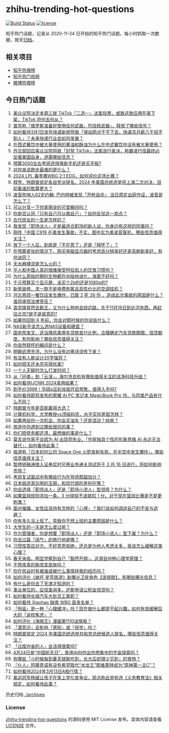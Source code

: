 # zhihu-trending-hot-questions

[![Build Status](https://github.com/justjavac/zhihu-trending-hot-questions/workflows/ci/badge.svg?branch=master)](https://github.com/justjavac/zhihu-trending-hot-questions/actions)
[![license](https://img.shields.io/github/license/justjavac/zhihu-trending-hot-questions)](https://github.com/justjavac/zhihu-trending-hot-questions/blob/master/LICENSE)

知乎热门话题，记录从 2020-11-24
日开始的知乎热门话题。每小时抓取一次数据，按天[归档](./archives)。

## 相关项目

- [知乎热搜榜](https://github.com/justjavac/zhihu-trending-top-search)
- [知乎热门视频](https://github.com/justjavac/zhihu-trending-hot-video)
- [微博热搜榜](https://github.com/justjavac/weibo-trending-hot-search)

## 今日热门话题

<!-- BEGIN -->
<!-- 最后更新时间 Thu Mar 14 2024 07:15:36 GMT+0800 (China Standard Time) -->

1. [美众议院决定本周三就 TikTok「二选一」法案投票，或致这款应用在美下架，TikTok 将何去何从？](https://www.zhihu.com/question/648325208)
1. [普京称「俄罗斯准备好使用任何武器，包括核武器」，释放了哪些信号？](https://www.zhihu.com/question/648382277)
1. [如何看待3月1日发布快递新规导致「驿站网点干不下去，快递员月薪八千招不到人」？未来快递行业会如何发展？](https://www.zhihu.com/question/648321652)
1. [在西式餐饮中被大量使用的黄油和酥油为什么在中式餐饮中没有被大量使用？](https://www.zhihu.com/question/647351512)
1. [外交部回应美众议院将就「封禁 TikTok」法案进行表决，称霸凌行径最终必反噬美国自身，透露哪些信息？](https://www.zhihu.com/question/648374276)
1. [预算3000左右考研选择换新手机还是买平板?](https://www.zhihu.com/question/645137117)
1. [对你来说跑步最难的是什么？](https://www.zhihu.com/question/640626667)
1. [2024 LPL 春季赛WBG 2:1 EDG，如何评价这场比赛？](https://www.zhihu.com/question/648412928)
1. [拜登、特朗普锁定各自党派提名，2024 年美国总统选举将上演二次对决，目前看谁的胜算更大？](https://www.zhihu.com/question/648366008)
1. [波音吹哨人62岁约翰· 巴内特被发现「开枪自杀」 当日原定出庭作证，波音是怎么了？](https://www.zhihu.com/question/648197400)
1. [可以分享一下你家萌宠的可爱瞬间吗？](https://www.zhihu.com/question/646782769)
1. [你是否认同「只有自己可以救自己」？如何反驳这一观点？](https://www.zhihu.com/question/641330196)
1. [古代庶女的一生是怎样的？](https://www.zhihu.com/question/640869399)
1. [我发现「职场淡人」才是最适合职场的新人设，你身边有这样的同事吗？](https://www.zhihu.com/question/648034206)
1. [网传「中国 C919 在美发生事故」不实，图中实为美波音客机，哪些信息值得关注？](https://www.zhihu.com/question/648314758)
1. [放下一个人后，到底是「不在意了」还是「释怀了」？](https://www.zhihu.com/question/647997394)
1. [在预算紧张的情况下，购买电脑显示器时考虑高分辨率好还是高刷新率好，有何诀窍？](https://www.zhihu.com/question/647604325)
1. [天水麻辣烫是怎么火的？](https://www.zhihu.com/question/647306425)
1. [华人和中国人真的很难接受阿拉伯人的饮食习惯吗？](https://www.zhihu.com/question/647308931)
1. [为什么原始时期的生物都在向陆地进化，海里不好吗？](https://www.zhihu.com/question/648101249)
1. [千元预算买个显示屏，该买个2k的还是1080p的?](https://www.zhihu.com/question/645388268)
1. [新房装修，求一款不是电费刺客且高性价比的空调挂机？](https://www.zhihu.com/question/642120916)
1. [河北燕郊一餐饮店发生爆炸，已致 2 死 26 伤 ，造成此次事故的原因是什么？谁将承担法律责任？](https://www.zhihu.com/question/648319555)
1. [袁崇焕竟然去勤王，又为什么特地去绕远路，先于11月16日到达河务西，再赶往北京?是不是故意的?](https://www.zhihu.com/question/647799357)
1. [如果你回到 6 年前，你会对那时候的你说些什么？](https://www.zhihu.com/question/648208397)
1. [NAS新手该怎么选NAS设备和硬盘？](https://www.zhihu.com/question/647441488)
1. [国务院发文，适当降低乘用车贷款首付比例，合理确定汽车贷款期限、信贷额度，有何影响？哪些信息值得关注？](https://www.zhihu.com/question/648406910)
1. [你突然释怀的瞬间是什么？](https://www.zhihu.com/question/643013302)
1. [明朝武德充沛，为什么没有边塞诗流传下来？](https://www.zhihu.com/question/647897160)
1. [有没有人能设计20字强将？](https://www.zhihu.com/question/643882077)
1. [如何把天还未亮写得优美?](https://www.zhihu.com/question/647909722)
1. [一个人无聊时怎么打发时间？](https://www.zhihu.com/question/640732988)
1. [从「纤美」到「云溪」，海尔洗衣机有哪些值得关注的洁净科技升级？](https://www.zhihu.com/question/647590822)
1. [如何看待IJCNN 2024录用结果？](https://www.zhihu.com/question/643519494)
1. [到手价3999！华硕a豆彩妆版开启预售，值得入手吗?](https://www.zhihu.com/question/646047976)
1. [如何看待即将发布的荣耀 AI PC 笔记本 MagicBook Pro 16，与同类产品有什么不同？](https://www.zhihu.com/question/648350222)
1. [特朗普今年是否能赢得大选？](https://www.zhihu.com/question/640796279)
1. [计算机科学，大学教授vs顶级码农，水平实际差距怎样？](https://www.zhihu.com/question/643732851)
1. [如果再给你一次机会，你会买油车？还是混动？纯电？](https://www.zhihu.com/question/642796881)
1. [旅途中你遇到过哪些很坑的事？](https://www.zhihu.com/question/648235464)
1. [你们把债务都还清，最想做的事是什么？](https://www.zhihu.com/question/646768710)
1. [莫言说作家不会因为 AI 出现而失业，「作家独具个性的形象思维 AI 永远无法替代」，如何看待此事？](https://www.zhihu.com/question/648364248)
1. [报道称「日本初创公司 Space One 火箭发射失败，在半空中发生爆炸」，哪些信息值得关注？](https://www.zhihu.com/question/648326582)
1. [暂停转融通借入证券实时可用业务通关测试将于 3 月 16 日进行，将如何影响市场？](https://www.zhihu.com/question/648330545)
1. [考研复试面试中有哪些行为在导师那超加分？](https://www.zhihu.com/question/648224309)
1. [日本锻造真剑用的玉钢，和现代钢的差别在哪？](https://www.zhihu.com/question/42172948)
1. [你会选择「职场淡人」还是「职场小浓人」型领导？为什么？](https://www.zhihu.com/question/648252547)
1. [如果篮球规则添加一条，3 分球投不进就扣 1 分，对于现在篮球比赛是不是更刺激？](https://www.zhihu.com/question/596048506)
1. [面对催婚，女性应该持有怎样的「心境」？我们该如何调适自己的不安与逃避？](https://www.zhihu.com/question/645945733)
1. [你有多久没上班了，导致你不想上班的主要原因是什么？](https://www.zhihu.com/question/647529586)
1. [大学生的一天是怎么度过呢？](https://www.zhihu.com/question/587835419)
1. [作为管理者，你是想要「职场淡人」还是「职场小浓人」型下属？为什么？](https://www.zhihu.com/question/648252539)
1. [你去过最「阔气」的旅行地是哪？](https://www.zhihu.com/question/648235648)
1. [习惯性答应对方、不好意思拒绝，还总是为他人考虑太多，我该怎么缓解这类心理？](https://www.zhihu.com/question/647966566)
1. [春天来临，明显觉察到自己「豁然开朗」，这源自何种心理学原理？](https://www.zhihu.com/question/648016163)
1. [不熬夜真的能改变皮肤吗？](https://www.zhihu.com/question/645526871)
1. [你在低谷时有被谁或被什么事情拯救的经历吗？](https://www.zhihu.com/question/648310530)
1. [如何评价《崩坏 星穹铁道》新曝光卫星角色【波提欧】，有哪些曝光信息？](https://www.zhihu.com/question/648362641)
1. [有什么是你去了天津才知道的？](https://www.zhihu.com/question/287895429)
1. [事业单位的，征信查询多，还能申请公积金信贷吗？](https://www.zhihu.com/question/648366681)
1. [如何看待长城汽车大批员工离职？](https://www.zhihu.com/question/648157948)
1. [如何看待 Xiaohao 缺席 WBG 首发名单？](https://www.zhihu.com/question/648323705)
1. [「拖延」是一种「心理缓冲」吗？现在做什么都提不起兴趣，如何有效缓解巨大的「返校焦虑」？](https://www.zhihu.com/question/646254196)
1. [如何评价《海贼王》漫画第1110话情报？](https://www.zhihu.com/question/648140341)
1. [「潜意识」会影响「感知」或「视觉」吗？](https://www.zhihu.com/question/646357869)
1. [特朗普锁定 2024 年美国总统选举共和党总统候选人提名，哪些信息值得关注？](https://www.zhihu.com/question/648327034)
1. [「过度内省的人」会活得很累吗?](https://www.zhihu.com/question/646969841)
1. [4月24日是“中国航天日”，能用AI创作出你想象中的宇宙探索吗？](https://www.zhihu.com/question/648220379)
1. [有哪些「小时候每到春天就能吃到，长大后却很少见到」的食物？](https://www.zhihu.com/question/645242495)
1. [『仆人』阿蕾奇诺有没有希望取代“水龙王”那维莱特成为“原神第一主C”？](https://www.zhihu.com/question/648153447)
1. [如何看待2024年3月13日A股行情？](https://www.zhihu.com/question/648309373)
1. [奥运冠军杨威让孩子在家上学引发争议，观点称此举有违《义务教育法》相关规定，如何看待此事？](https://www.zhihu.com/question/648328510)

<!-- END -->

历史归档 [./archives](./archives)

### License

[zhihu-trending-hot-questions](https://github.com/justjavac/zhihu-trending-hot-questions)
的源码使用 MIT License 发布。具体内容请查看 [LICENSE](./LICENSE) 文件。
